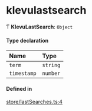# klevulastsearch
      
Ƭ **KlevuLastSearch**: `Object`

#### Type declaration

| Name | Type |
| :------ | :------ |
| `term` | `string` |
| `timestamp` | `number` |

#### Defined in

[store/lastSearches.ts:4](https://github.com/klevultd/frontend-sdk/blob/4665e27/packages/klevu-core/src/store/lastSearches.ts#L4)

